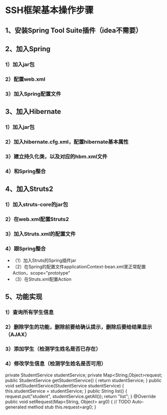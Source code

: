SSH框架基本操作步骤
=======
## 1、安装Spring Tool Suite插件（idea不需要）
## 2、加入Spring
### 1）加入jar包
### 2）配置web.xml
### 3）加入Spring配置文件
## 3、加入Hibernate
### 1）加入jar包
### 2）加入hibernate.cfg.xml，配置hibernate基本属性
### 3）建立持久化类，以及对应的hbm.xml文件
### 4）和Spring整合
## 4、加入Struts2
### 1）加入struts-core的jar包
### 2）在web.xml配置Struts2
### 3）加入Struts.xml的配置文件
### 4）跟Spring整合
* （1）加入Struts的Spring插件jar
* （2）在Spring的配置文件applicationContext-bean.xml里正常配置Action，scope="prototype"
* （3）在Struts.xml配置Action
## 5、功能实现
### 1）查询所有学生信息
### 2）删除学生的功能，删除前要给确认提示，删除后要给结果显示（AJAX）
### 3）添加学生（检测学生姓名是否已存在）
### 4）修改学生信息（检测学生姓名是否可用）





private StudentService studentService;
	private Map<String,Object>request;
	public StudentService getStudentService()
	{
		return studentService;
	}
	public void setStudentService(StudentService studentService)
	{
		this.studentService = studentService;
	}
	public String list()
	{
		request.put("student", studentService.getAll());
		return "list";
	}
	@Override
	public void setRequest(Map<String, Object> arg0)
	{
		// TODO Auto-generated method stub
		this.request=arg0;
	}